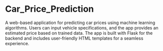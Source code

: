 # Car_Price_Prediction
A web-based application for predicting car prices using machine learning algorithms. Users can input vehicle specifications, and the app provides an estimated price based on trained data. The app is built with Flask for the backend and includes user-friendly HTML templates for a seamless experience.
